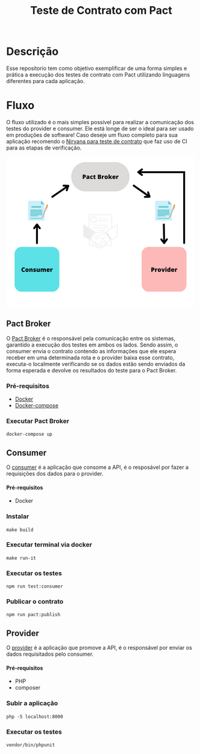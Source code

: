 <div align="center">
  <h1>Teste de Contrato com Pact</h1>
</div>
<br>


# Descrição

Esse repositorio tem como objetivo exemplificar de uma forma simples e prática a execução dos testes de contrato com 
Pact utilizando linguagens diferentes para cada aplicação. 


# Fluxo

O fluxo utilizado é o mais simples possível para realizar a comunicação dos testes do provider e consumer. 
Ele está longe de ser o ideal para ser usado em produções de software! 
Caso deseje um fluxo completo para sua aplicação recomendo o 
[Nirvana para teste de contrato](https://github.com/PauloGoncalvesBH/nirvana-teste-de-contrato) que faz uso de CI para as etapas de verificação.  

<img src=".github/fluxo-pact-broker.png" width="500px" height="400px"/>

## Pact Broker
O [Pact Broker](docker-compose.yml) é o responsável pela comunicação entre os sistemas, garantido a execução dos testes 
em ambos os lados. Sendo assim, o consumer envia o contrato contendo as informações que ele espera receber em uma determinada rota
e o provider baixa esse contrato, executa-o localmente verificando se os dados estão sendo enviados da forma esperada e devolve
os resultados do teste para o Pact Broker.

### Pré-requisitos
- [Docker](https://docs.docker.com/get-docker/)
- [Docker-compose](https://docs.docker.com/compose/install/)

### Executar Pact Broker
 ```
docker-compose up
 ```

## Consumer
O [consumer](./consumer) é a aplicação que consome a API, é o resposável por fazer a requisições dos dados para o provider. 

#### Pré-requisitos
- Docker

### Instalar
 ```
 make build
 ```
### Executar terminal via docker
 ```
 make run-it
 ```
### Executar os testes
 ```
 npm run test:consumer
 ```
### Publicar o contrato
 ```
 npm run pact:publish
 ```

## Provider
O [provider](./provider) é a aplicação que promove a API, é o responsável por enviar os dados requisitados pelo consumer.

#### Pré-requisitos
- PHP
- composer
 
### Subir a aplicação
 ```
 php -S localhost:8000
 ```

### Executar os testes
 ```
vendor/bin/phpunit
 ```
